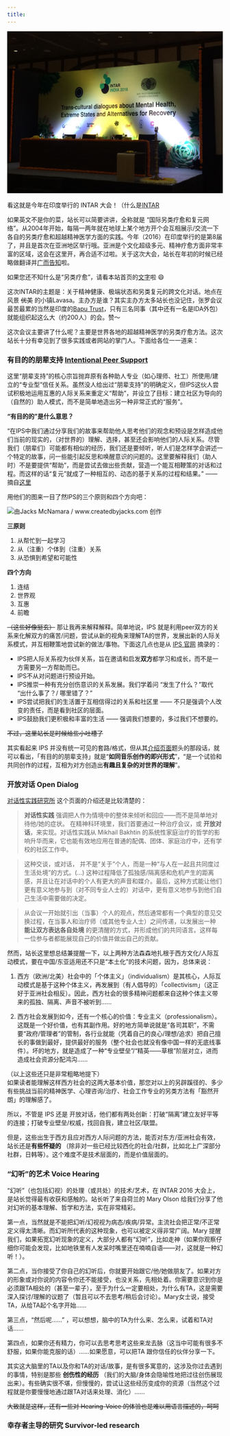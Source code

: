 ```yaml
---
title: 
---
```

![INTAR 2016](/img/intar/intar-1.png)

看这就是今年在印度举行的 INTAR 大会！（什么是[INTAR](http://intar.org/about-intar/)  

如果英文不是你的菜，站长可以简要讲讲，全称就是 “国际另类疗愈和复元网络”。从2004年开始，每隔一两年就在地球上某个地方开个会互相展示/交流一下各自的另类疗愈和超越精神医学方面的实践。今年（2016）在印度举行的是第8届了，并且是首次在亚洲地区举行哦。亚洲是个文化超级多元、精神疗愈方面非常丰富的区域，这会在这里开，再合适不过啦。关于这次大会，站长在年初的时候已经略做翻译并[广而告知](https://regaudit.github.io/survivor-cn/posts/INTAR-%E5%8F%A6%E7%B1%BB%E7%96%97%E6%84%88%E5%9B%BD%E9%99%85%E5%A4%A7%E4%BC%9A2016%E5%8D%B0%E5%BA%A6.html)啦。

如果您还不知什么是“另类疗愈”，请看本站首页的[文字](https://regaudit.github.io/survivor-cn/alternatives/)啦 :smile:  

这次INTAR的主题是：关于精神健康、极端状态和另类复元的跨文化对话。地点在风景 ~~优美~~ 的小镇Lavasa。主办方是谁？其实主办方太多站长也没记住，张罗会议最苦最累的当然是印度的[Bapu Trust](baputrust.com/)，只有三名同事（其中还有一名是IDA外包）就能组织起这么大（约200人）的会。赞～

这次会议主要讲了什么呢？主要是世界各地的超越精神医学的另类疗愈方法。这次站长十分有幸见到了很多实践或者网站的掌门人。下面给各位一一道来：

<!--more-->

### 有目的的朋辈支持 [Intentional Peer Support](http://www.intentionalpeersupport.org/)

这里“朋辈支持”的核心宗旨抛弃原有各种助人专业（如心理师、社工）所使用/建立的“专业型”信任关系。虽然没人给出过“朋辈支持”的明确定义，但IPS这伙人尝试积极地运用互惠的人际关系来重定义“帮助”，并设立了目标：建立社区为导向的（自然的）助人模式，而不是简单地造出另一种非常正式的“服务”。

**“有目的的”是什么意思？**  

“在IPS中我们通过分享我们的故事来帮助他人思考他们的观念和预设是怎样造成他们当前的现实的，（对世界的）理解、选择，甚至还会影响他们的人际关系。尽管我们（朋辈们）可能都有相似的经历，我们还是要倾听，听人们是怎样学会讲述一个特定的故事，问一些能引起反思和唤醒意识的问题的。这里要解释我们（助人时）不是要提供“帮助”，而是尝试去做出些贡献，营造一个能互相鞭策的对话和过程。而这样的话“复元”就成了一种相互的、动态的基于关系的过程和结果。” ——摘自[这里](https://www1.maine.gov/dhhs/samhs/mentalhealth/wellness/pdf/intentional-peer-support.pdf)

用他们的图来一目了然IPS的三个原则和四个方向吧：  

![由Jacks McNamara / www.createdbyjacks.com 创作](http://www.intentionalpeersupport.org/wp-content/uploads/2013/07/IPS-Poster-Website.jpg)

**三原则**  
1. 从帮忙到一起学习
2. 从（注重）个体到（注重）关系
3. 从恐惧到希望和可能性

**四个方向**  
1. 连结
2. 世界观
3. 互惠
4. 前瞻

~~（这些好像挺玄）~~ 那让我再来解释解释。简单地说，IPS 就是利用peer双方的关系来化解双方的痛苦/问题，尝试从新的视角来理解TA的世界，发展出新的人际关系模式，并互相鞭策地尝试新的做法/事物。下面这几点也是从 [IPS 官网](http://www.intentionalpeersupport.org/what-is-ips/) 摘录的：  

- IPS把人际关系视为伙伴关系，旨在邀请和启发**双方**都学习和成长，而不是一方需要另一方帮助而已。
- IPS不从对问题进行预设开始。
- IPS推崇一种有充分创伤意识的关系发展。我们学着问 “发生了什么？”取代 “出什么事了？/ 哪里错了？”
- IPS尝试把我们的生活置于互相信得过的关系和社区里 —— 不只是强调个人改变的责任，而是看到社区的层面。
- IPS鼓励我们更积极和丰富的生活 —— 强调我们想要的，多过我们不想要的。

~~不过，这里站长是时候给些小吐槽了~~  

其实看起来 IPS 并没有统一可见的套路/格式，但从其[介绍页面](http://www.intentionalpeersupport.org/what-is-ips/)题头的那段话，就可以看出，「有目的的朋辈支持」就是“**如同音乐创作的即兴形式**”，“是一个试验和共同创作的过程，互相为对方创造出**有趣且复杂的对世界的理解**”。  


### 开放对话 Open Dialog

[对话性实践研究所](http://www.dialogicpractice.net/dialogic-practice/about-dialogic-practice/) 这个页面的介绍还是比较清楚的：  

> **对话性实践** 强调把人作为情境中的整体来倾听和回应——而不是简单地对待他/她的症状。 在精神科环境里，我们首要通过一种治疗会议，或 **开放对话**，来实现。对话性实践从 Mikhail Bakhtin 的系统性家庭治疗的哲学的影响升华而来，它也能有效地应用在普通的配偶、团体、家庭治疗中，还有学校的社区工作中。 

> 这种交谈，或对话， 并不是“关于”个人，而是一种“与人在一起且共同度过生活处境”的方式。(...) 这种过程降低了孤独感/隔离感和危机产生的距离感，并且让在对话中的个人有更大的声音和媒介。最后，这种方式能让他们更有意义地参与到（对不同专业人士的）对话中，更有意义地参与到他们自己生活中需要做的决定。  

> 从会议一开始就引出（当事）个人的观点，然后通常都有一个典型的意见交换过程，在当事人和治疗师（或其他专业人士）之间传递，以发展出一种 **能让双方表达各自处境** 的更清醒的方式，并形成他们的共同语言。这样每一位参与者都能展现自己的价值并做出自己的贡献。  

然而，站长这里想总结兼提醒一下，以上两种方法森森地扎根于西方文化/人际互动模式，要在中国/东亚适用还不只是“本土化”的技术问题，因为，总体来说：  
1. 西方（欧洲/北美）社会中的「个体主义」（individualism）是其核心，人际互动模式是基于这种个体主义，再发展到（有人倡导的）「collectivism」（这正好于亚洲社会相反）。因此，西方社会的很多精神问题都来自这种个体主义带来的孤独、隔离、声音不被听到……

2. 西方社会发展到如今，还有一个核心的价值：专业主义（professionalism）。这既是一个好价值，也有其副作用。好的地方简单说就是“各司其职”，不需要“政府/管理者”的管制，各行业就能（凭着自己的良心/理想/追求）把自己擅长的事做到最好，提供最好的服务（整个社会也就没有像中国一样的无底线事件）。坏的地方，就是造成了一种“专业壁垒”/“精英——草根”阶层对立，进而造成社会资源分配鸿沟……

（以上这些还只是非常粗略地提下）  
如果读者能理解这样西方社会的这两大基本价值，那您对以上的另辟蹊径的、多少有些挑战当前的精神医学、心理咨询/治疗、社会工作专业的另类方法有「豁然开朗」的理解感了。

所以，不管是 IPS 还是 开放对话，他们都有两处创新：打破“隔离”建立友好平等的连接；打破专业壁垒/权威，找回自我，建立社区/联盟。  

但是，这些出生于西方且应对西方人际问题的方法，能否对东方/亚洲社会有效，站长还是**有些怀疑的** （除非对一些已经比较西化的社会/社群，比如北上广深部分社群，日韩等）。这个难度不是技术层面的，而是价值层面的。 


### “幻听”的艺术 Voice Hearing

“幻听”（也包括幻视）的处理（或共处）的技术/艺术，在 INTAR 2016 大会上，是站长觉得最有收获和感触的。站长听了来自荷兰的 Mary Olson 给我们分享了他对幻听的基本理解、哲学和方法，实在非常精彩。  

第一点，当然就是不能把幻听/幻视视为病态/疾病/异常。主流社会把正常/不正常定义得太清晰。而幻听所代表的这种现象，也可以被定义得非常广阔。Mary 提醒我们，如果拓宽幻听现象的定义，大部分人都有“幻听”，比如走神（如果你观察仔细你可能会发现，比如地铁里有人发呆时嘴里还在喃喃自语——对，这就是一种幻听！）。 

第二点，当你接受了你自己的幻听后，你就要开始跟它/他/她做朋友了。如果对方的形象或对你说的内容令你还不能接受，也没关系，先相处着。你需要意识到你是必须跟TA相处的（甚至一辈子），至于为什么一定要相处，为什么有TA，这是需要深入探讨/理解的议题了（暂且可以不去思考/稍后会讨论）。Mary女士说，接受TA，从给TA起个名字开始……  

第三点，“然后呢……” ，可以想想，脑中的TA为什么来、怎么来，试着和TA对话……  

第四点，如果你还有精力，你可以去思考思考这些来龙去脉（这当中可能有很多不舒服，如果你能克服的话）……如果愿意，可以把TA 跟你信任的伙伴分享一下。 

其实这大脑里的TA以及你和TA的对话/故事，是有很多寓意的，这涉及你过去遇到的事情，特别是那些 **创伤性的经历** （我们的大脑/身体会隐喻性地把过往创伤展现出来）。有些确实很不堪，但慢慢的，尝试让这些经历变成你的资源（当然这个过程就是你要慢慢地通过跟TA对话来处理、消化）……

~~大致就是这样，还有一些对 Hearing-Voice 的体验也是难以用语言描述的，呵呵~~  

### 幸存者主导的研究 Survivor-led research


